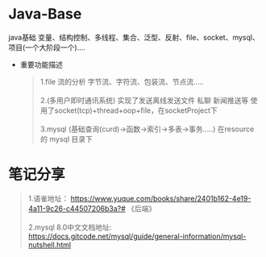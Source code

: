 # Java-Base

java基础 变量、结构控制、多线程、集合、泛型、反射、file、socket、mysql、项目(一个大阶段一个)....

* 重要功能描述
  > 1.file 流的分析 字节流、字符流、包装流、节点流.....<br><br>
  > 2.(多用户即时通讯系统) 实现了发送离线发送文件 私聊 新闻推送等 使用了socket(tcp)+thread+oop+file，在socketProject下<br><br>
  > 3.mysql (基础查询(curd)->函数->索引->多表->事务.....) 在resource 的 mysql 目录下
# 笔记分享

> 1.语雀地址： https://www.yuque.com/books/share/2401b162-4e19-4a11-9c26-c44507206b3a?# 《后端》<br><br>
> 2.mysql 8.0中文文档地址: https://docs.gitcode.net/mysql/guide/general-information/mysql-nutshell.html
>
[//]: # (<img src='' alt="路线图"/>)
